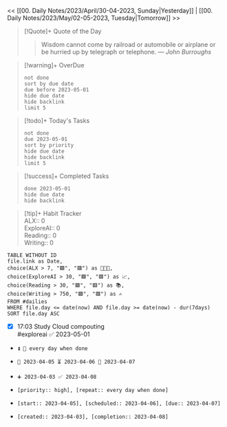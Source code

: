 << [[00. Daily Notes/2023/April/30-04-2023, Sunday|Yesterday]] | [[00. Daily Notes/2023/May/02-05-2023, Tuesday|Tomorrow]] >>

> [!Quote]+ Quote of the Day  
> > Wisdom cannot come by railroad or automobile or airplane or be hurried up by telegraph or telephone.
> — <cite>John Burroughs</cite>

> [!warning]+ OverDue  
> ```tasks  
> not done  
> sort by due date  
> due before 2023-05-01  
> hide due date  
> hide backlink  
> limit 5  
> ```

> [!todo]+ Today's Tasks  
> ```tasks  
> not done  
> due 2023-05-01  
> sort by priority  
> hide due date  
> hide backlink  
> limit 5  
> ```

> [!success]+ Completed Tasks  
> ```tasks  
> done 2023-05-01  
> hide due date  
> hide backlink

> [!tip]+ Habit Tracker  
> ALX:: 0  
> ExploreAI:: 0  
> Reading:: 0  
> Writing:: 0  

```dataview  
TABLE WITHOUT ID  
file.link as Date,  
choice(ALX > 7, "🟩", "🟥") as 👨🏽‍💻,  
choice(ExploreAI > 30, "🟩", "🟥") as 📈,  
choice(Reading > 30, "🟩", "🟥") as 📚,  
choice(Writing > 750, "🟩", "🟥") as ✍️  
FROM #dailies  
WHERE file.day <= date(now) AND file.day >= date(now) - dur(7days)  
SORT file.day ASC  
```

- [x] 17:03 Study Cloud compouting<br>#exploreai ✅ 2023-05-01

-   `⏫ 🔁 every day when done`
-   `🛫 2023-04-05 ⏳ 2023-04-06 📅 2023-04-07`
-   `➕ 2023-04-03 ✅ 2023-04-08`

-   `[priority:: high], [repeat:: every day when done]`
-   `[start:: 2023-04-05], [scheduled:: 2023-04-06], [due:: 2023-04-07]`
-   `[created:: 2023-04-03], [completion:: 2023-04-08]`